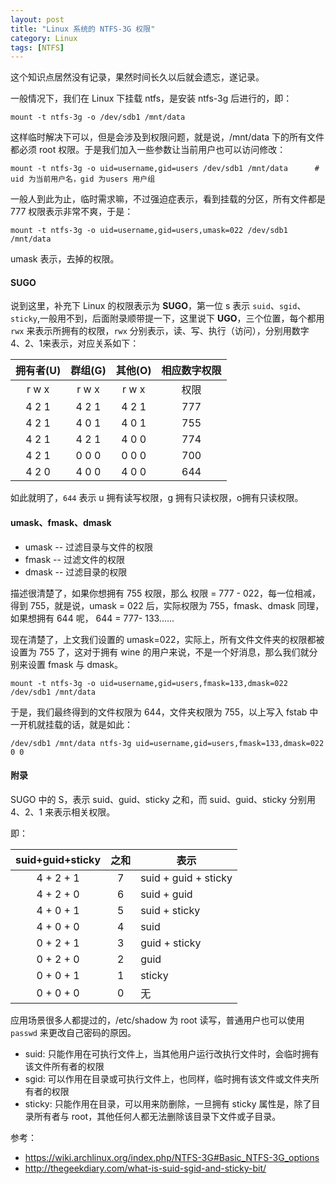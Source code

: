 ```yaml
---
layout: post
title: "Linux 系统的 NTFS-3G 权限"
category: Linux
tags: [NTFS]
---
```


这个知识点居然没有记录，果然时间长久以后就会遗忘，遂记录。

一般情况下，我们在 Linux 下挂载 ntfs，是安装 ntfs-3g 后进行的，即：

    mount -t ntfs-3g -o /dev/sdb1 /mnt/data

这样临时解决下可以，但是会涉及到权限问题，就是说，/mnt/data 下的所有文件都必须 root 权限。于是我们加入一些参数让当前用户也可以访问修改：

    mount -t ntfs-3g -o uid=username,gid=users /dev/sdb1 /mnt/data      # uid 为当前用户名，gid 为users 用户组

<!-- more -->
一般人到此为止，临时需求嘛，不过强迫症表示，看到挂载的分区，所有文件都是 777 权限表示非常不爽，于是：

    mount -t ntfs-3g -o uid=username,gid=users,umask=022 /dev/sdb1 /mnt/data

umask 表示，去掉的权限。

#### SUGO

说到这里，补充下 Linux 的权限表示为 **SUGO**，第一位 s 表示 `suid`、`sgid`、`sticky`,一般用不到，后面附录顺带提一下，这里说下 **UGO**，三个位置，每个都用 `rwx` 来表示所拥有的权限，`rwx` 分别表示，读、写、执行（访问），分别用数字 4、2、1来表示，对应关系如下：

|拥有者(U)|群组(G)|其他(O)|相应数字权限|
|:---:|:---:|:---:|:---:|
|r  w  x|r  w  x|r  w  x|权限|
|4  2  1|4  2  1|4  2  1|777|
|4  2  1|4  0  1|4  0  1|755|
|4  2  1|4  2  1|4  0  0|774|
|4  2  1|0  0  0|0  0  0|700|
|4  2  0|4  0  0|4  0  0|644|

如此就明了，`644` 表示 u 拥有读写权限，g 拥有只读权限，o拥有只读权限。

#### umask、fmask、dmask

- umask -- 过滤目录与文件的权限
- fmask -- 过滤文件的权限
- dmask -- 过滤目录的权限

描述很清楚了，如果你想拥有 755 权限，那么 权限 = 777 - 022，每一位相减，得到 755，就是说，umask = 022 后，实际权限为 755，fmask、dmask 同理，如果想拥有 644 呢， 644 = 777- 133......

现在清楚了，上文我们设置的 umask=022，实际上，所有文件文件夹的权限都被设置为 755 了，这对于拥有 wine 的用户来说，不是一个好消息，那么我们就分别来设置 fmask 与 dmask。

    mount -t ntfs-3g -o uid=username,gid=users,fmask=133,dmask=022 /dev/sdb1 /mnt/data

于是，我们最终得到的文件权限为 644，文件夹权限为 755，以上写入 fstab 中一开机就挂载的话，就是如此：

    /dev/sdb1 /mnt/data ntfs-3g uid=username,gid=users,fmask=133,dmask=022 0 0

#### 附录

SUGO 中的 S，表示 suid、guid、sticky 之和，而 suid、guid、sticky 分别用 4、2、1 来表示相关权限。

即：

|suid+guid+sticky|之和|表示|
|:---:|:---:|---|
|4 + 2 + 1|7|suid + guid + sticky|
|4 + 2 + 0|6|suid + guid|
|4 + 0 + 1|5|suid + sticky|
|4 + 0 + 0|4|suid|
|0 + 2 + 1|3|guid + sticky|
|0 + 2 + 0|2|guid|
|0 + 0 + 1|1|sticky|
|0 + 0 + 0|0|无|

应用场景很多人都提过的，/etc/shadow 为 root 读写，普通用户也可以使用 `passwd` 来更改自己密码的原因。

- suid: 只能作用在可执行文件上，当其他用户运行改执行文件时，会临时拥有该文件所有者的权限
- sgid: 可以作用在目录或可执行文件上，也同样，临时拥有该文件或文件夹所有者的权限
- sticky: 只能作用在目录，可以用来防删除，一旦拥有 sticky 属性是，除了目录所有者与 root，其他任何人都无法删除该目录下文件或子目录。

参考：

- <https://wiki.archlinux.org/index.php/NTFS-3G#Basic_NTFS-3G_options>
- <http://thegeekdiary.com/what-is-suid-sgid-and-sticky-bit/>

